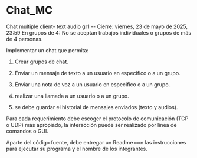 # Chat_MC
Chat multiple client- text audio gr1 -- Cierre: viernes, 23 de mayo de 2025, 23:59
En grupos de 4: No se aceptan trabajos individuales o grupos de más de 4 personas.

Implementar un chat que permita:

1. Crear grupos de chat.

2. Enviar un mensaje de texto a un usuario en especifico o a un grupo.

3. Enviar una nota de voz a un usuario en especifico o a un grupo.

4. realizar una llamada a un usuario o a un grupo.

5. se debe guardar el historial de mensajes enviados (texto y audios).



Para cada requerimiento debe escoger el protocolo de comunicación (TCP o UDP) más apropiado, la interacción puede ser realizado por linea de comandos o GUI.

Aparte del código fuente, debe entregar un Readme con las instrucciones para ejecutar su programa y el nombre de los integrantes.
